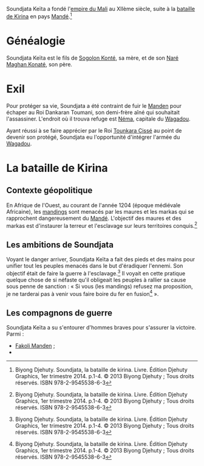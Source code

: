 <!-- TITLE: Soundjata Keïta -->
<!-- SUBTITLE: Présentation de Soundjata Keïta -->

Soundjata Keïta a fondé l'[empire du Mali](/geographie/empire-du-mali) au XIIème siècle, suite à la [bataille de Kirina](/evenement/bataille-de-kirina) en pays [Mandé](/geographie/mande).[^1]

# Généalogie
Soundjata Keïta est le fils de [Sogolon Konté](/personnalite/sogolon-konte), sa mère, et de son [Naré Maghan Konaté](/personnalite/nare-maghan-konate), son père.

# Exil
Pour protéger sa vie, Soundjata a été contraint de fuir le [Manden](/geographie/manden) pour échaper au Roi Dankaran Toumani, son demi-frère aîné qui souhaitait l'assassiner. L'endroit où il trouva refuge est [Néma](/geographie/nema), capitale du [Wagadou](/geographie/wagadou).

Ayant réussi à se faire apprécier par le Roi [Tounkara Cissé](/personnalite/tounkara-cisse) au point de devenir son protégé, Soundjata eu l'opportunité d'intégrer l'armée du [Wagadou](/geographie/wagadou).

# La bataille de Kirina
## Contexte géopolitique
En Afrique de l'Ouest, au courant de l'année 1204 (époque médiévale Africaine), les [mandings](/peuple/manding) sont menacés par les maures et les markas qui se rapprochent dangereusement du [Mandé](/geographie/mande). L'objectif des maures et des markas est d'instaurer la terreur et l'esclavage sur leurs territoires conquis.[^1]

## Les ambitions de Soundjata
Voyant le danger arriver, Soundjata Keïta a fait des pieds et des mains pour unifier tout les peuples menacés dans le but d'éradiquer l'ennemi. Son objectif était de faire la guerre à l'esclavage.[^1] Il voyait en cette pratique quelque chose de si néfaste qu'il obligeait les peuples à rallier sa cause sous penne de sanction : « Si vous (les mandings) refusez ma proposition, je ne tarderai pas à venir vous faire boire du fer en fusion[^1] ».

## Les compagnons de guerre
Soundjata Keïta a su s'entourer d'hommes braves pour s'assurer la victoire. Parmi :
* [Fakoli Manden](/personnalite/fakoli-manden) ;
* 


[^1]: Biyong Djehuty. Soundjata, la bataille de kirina. Livre. Édition Djehuty Graphics, 1er trimestre 2014. p.1-4. © 2013 Biyong Djehuty ; Tous droits réservés. ISBN 978-2-9545538-6-3